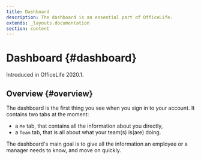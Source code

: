 ```yaml
---
title: Dashboard
description: The dashboard is an essential part of OfficeLife.
extends: _layouts.documentation
section: content
---
```


# Dashboard {#dashboard}

Introduced in OfficeLife 2020.1.

## Overview {#overview}

The dashboard is the first thing you see when you sign in to your account. It contains two tabs at the moment:
* a `Me` tab, that contains all the information about you directly,
* a `Team` tab, that is all about what your team(s) is(are) doing.

The dashboard's main goal is to give all the information an employee or a manager needs to know, and move on quickly.
